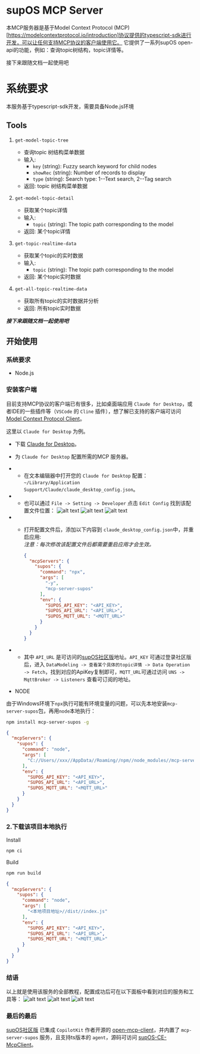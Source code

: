 # supOS MCP Server

本MCP服务器是基于Model Context Protocol (MCP)[https://modelcontextprotocol.io/introduction]协议提供的typescript-sdk进行开发，可以让任何支持MCP协议的客户端使用它。
它提供了一系列supOS open-api的功能，例如：查询topic树结构，topic详情等。

接下来跟随文档一起使用吧

# 系统要求
本服务基于typescript-sdk开发，需要具备Node.js环境


## Tools

1. `get-model-topic-tree`
   - 查询topic 树结构菜单数据
   - 输入:
     - `key` (string): Fuzzy search keyword for child nodes
     - `showRec` (string): Number of records to display
     - `type` (string): Search type: 1--Text search, 2--Tag search
   - 返回: topic 树结构菜单数据

2. `get-model-topic-detail`
   - 获取某个topic详情
   - 输入:
     - `topic` (string): The topic path corresponding to the model
   - 返回: 某个topic详情
3. `get-topic-realtime-data`
   - 获取某个topic的实时数据
   - 输入:
     - `topic` (string): The topic path corresponding to the model
   - 返回: 某个topic实时数据
4. `get-all-topic-realtime-data`
   - 获取所有topic的实时数据并分析
   - 返回: 所有topic实时数据

***接下来跟随文档一起使用吧***

## 开始使用

### 系统要求
- Node.js

### 安装客户端
目前支持MCP协议的客户端已有很多，比如桌面端应用 `Claude for Desktop`，或者IDE的一些插件等（`VSCode` 的 `Cline` 插件），想了解已支持的客户端可访问 [Model Context Protocol Client](https://modelcontextprotocol.io/clients)。

这里以 `Claude for Desktop` 为例。
- 下载 [Claude for Desktop](https://claude.ai/download)。
- 为 `Claude for Desktop` 配置所需的MCP 服务器。

- - 在文本编辑器中打开您的 `Claude for Desktop` 配置：`~/Library/Application Support/Claude/claude_desktop_config.json`。
- - 也可以通过 `File -> Setting -> Developer` 点击 `Edit Config` 找到该配置文件位置：
![alt text](./public/image.png)
![alt text](./public/image-1.png)
![alt text](./public/image-6.png)
- - 打开配置文件后，添加以下内容到 `claude_desktop_config.json`中，并重启应用:  
*注意：每次修改该配置文件后都需要重启应用才会生效。*

    ```json
    {
      "mcpServers": {
        "supos": {
          "command": "npx",
          "args": [
            "-y",
            "mcp-server-supos"
          ],
          "env": {
            "SUPOS_API_KEY": "<API_KEY>",
            "SUPOS_API_URL": "<API_URL>",
            "SUPOS_MQTT_URL": "<MQTT_URL>"
          }
        }
      }
    }
    ```
- - 其中 `API_URL` 是可访问的[supOS社区版](https://supos-demo.supos.app/)地址。`API_KEY` 可通过登录社区版后，进入 `DataModeling -> 查看某个具体的topic详情 -> Data Operation -> Fetch`，找到对应的ApiKey复制即可，`MQTT_URL`可通过访问 `UNS -> MqttBroker -> Listeners` 查看可订阅的地址。

- NODE

由于Windows环境下`npx`执行可能有环境变量的问题，可以先本地安装`mcp-server-supos`包，再用`node`本地执行：

```bash
npm install mcp-server-supos -g
```

```json
{
  "mcpServers": {
    "supos": {
      "command": "node",
      "args": [
        "C://Users//xxx//AppData//Roaming//npm//node_modules//mcp-server-supos//dist//index.js"
      ],
      "env": {
        "SUPOS_API_KEY": "<API_KEY>",
        "SUPOS_API_URL": "<API_URL>",
        "SUPOS_MQTT_URL": "<MQTT_URL>"
      }
    }
  }
}
```

### 2.下载该项目本地执行

Install
```bash
npm ci
```

Build
```bash
npm run build
```

```json
{
  "mcpServers": {
    "supos": {
      "command": "node",
      "args": [
        "<本地项目地址>//dist//index.js"
      ],
      "env": {
        "SUPOS_API_KEY": "<API_KEY>",
        "SUPOS_API_URL": "<API_URL>",
        "SUPOS_MQTT_URL": "<MQTT_URL>"
      }
    }
  }
}
```

### 结语
以上就是使用该服务的全部教程，配置成功后可在以下面板中看到对应的服务和工具等：
![alt text](./public/image-2.png)
![alt text](./public/image-3.png)
![alt text](./public/image-4.png)

### 最后的最后
[supOS社区版](https://supos-demo.supos.app/) 已集成 `CopilotKit` 作者开源的 [open-mcp-client](https://github.com/CopilotKit/open-mcp-client)，并内置了 `mcp-server-supos` 服务，且支持ts版本的 `agent`，源码可访问 [supOS-CE-McpClient](https://github.com/FREEZONEX/supOS-CE-McpClient)。